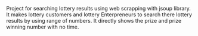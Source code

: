 Project for searching lottery results using web scrapping with jsoup library.
It makes lottery customers and lottery Enterpreneurs to search there lottery results by using range of numbers. 
It directly shows the prize and prize winning number with no time.
